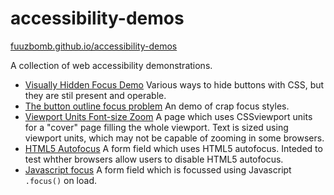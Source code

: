 # accessibility-demos
[fuuzbomb.github.io/accessibility-demos](http://fuzzbomb.github.io/accessibility-demos/)

A collection of web accessibility demonstrations.

- [Visually Hidden Focus Demo](http://fuzzbomb.github.io/accessibility-demos/visually-hidden-focus-test.html)
  Various ways to hide buttons with CSS, but they are stil present and operable.
- [The button outline focus problem](http://fuzzbomb.github.io/accessibility-demos/focus-white-outline-problem.html)
  An demo of crap focus styles.
- [Viewport Units Font-size Zoom](http://fuzzbomb.github.io/accessibility-demos/viewport-units-font-zoom.html)
  A page which uses CSSviewport units for a "cover" page filling the whole viewport.  Text is sized using viewport units, which may not be capable of zooming in some browsers.
- [HTML5 Autofocus](http://fuzzbomb.github.io/accessibility-demos/html5-autofocus-demo.html)
  A form field which uses HTML5 autofocus.  Inteded to test whther browsers allow users to disable HTML5 autofocus.
- [Javascript focus](http://fuzzbomb.github.io/accessibility-demos/javascript-focus-demo.html)
  A form field which is focussed using Javascript `.focus()` on load.
